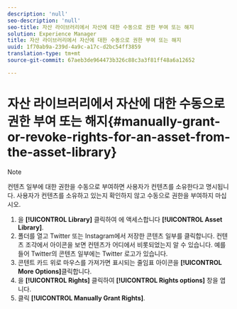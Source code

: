 ```yaml
---
description: 'null'
seo-description: 'null'
seo-title: 자산 라이브러리에서 자산에 대한 수동으로 권한 부여 또는 해지
solution: Experience Manager
title: 자산 라이브러리에서 자산에 대한 수동으로 권한 부여 또는 해지
uuid: 1f70ab9a-239d-4a9c-a17c-d2bc54ff3859
translation-type: tm+mt
source-git-commit: 67aeb3de964473b326c88c3a3f81ff48a6a12652

---
```



# 자산 라이브러리에서 자산에 대한 수동으로 권한 부여 또는 해지{#manually-grant-or-revoke-rights-for-an-asset-from-the-asset-library}

>[!NOTE]
>
>컨텐츠 일부에 대한 권한을 수동으로 부여하면 사용자가 컨텐츠를 소유한다고 명시됩니다. 사용자가 컨텐츠를 소유하고 있는지 확인하지 않고 수동으로 권한을 부여하지 마십시오.

1. 을 **[!UICONTROL Library]** 클릭하여 에 액세스합니다 **[!UICONTROL Asset Library]**.
1. 폴더를 열고 Twitter 또는 Instagram에서 저장한 콘텐츠 일부를 클릭합니다. 컨텐츠 조각에서 아이콘을 보면 컨텐츠가 어디에서 비롯되었는지 알 수 있습니다. 예를 들어 Twitter의 콘텐츠 일부에는 Twitter 로고가 있습니다.
1. 콘텐트 카드 위로 마우스를 가져가면 표시되는 줄임표 아이콘을 **[!UICONTROL More Options]**&#x200B;클릭합니다.
1. 을 **[!UICONTROL Rights]** 클릭하여 **[!UICONTROL Rights options]** 창을 엽니다.
1. 클릭 **[!UICONTROL Manually Grant Rights]**.
